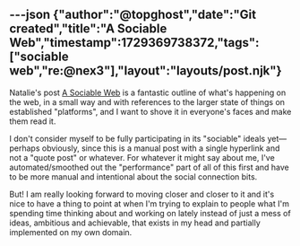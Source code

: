 ---json
{"author":"@topghost","date":"Git created","title":"A Sociable Web","timestamp":1729369738372,"tags":["sociable web","re:@nex3"],"layout":"layouts/post.njk"}
---
Natalie&#x27;s post [A Sociable Web](https://nex-3.com/blog/a-sociable-web/) is a fantastic outline of what&#x27;s happening on the web, in a small way and with references to the larger state of things on established &#x22;platforms&#x22;, and I want to shove it in everyone&#x27;s faces and make them read it.

I don&#x27;t consider myself to be fully participating in its &#x22;sociable&#x22; ideals yet&#x2014;perhaps obviously, since this is a manual post with a single hyperlink and not a &#x22;quote post&#x22; or whatever. For whatever it might say about me, I&#x27;ve automated/smoothed out the &#x22;performance&#x22; part of all of this first and have to be more manual and intentional about the social connection bits.

But! I am really looking forward to moving closer and closer to it and it&#x27;s nice to have a thing to point at when I&#x27;m trying to explain to people what I&#x27;m spending time thinking about and working on lately instead of just a mess of ideas, ambitious and achievable, that exists in my head and partially implemented on my own domain.
